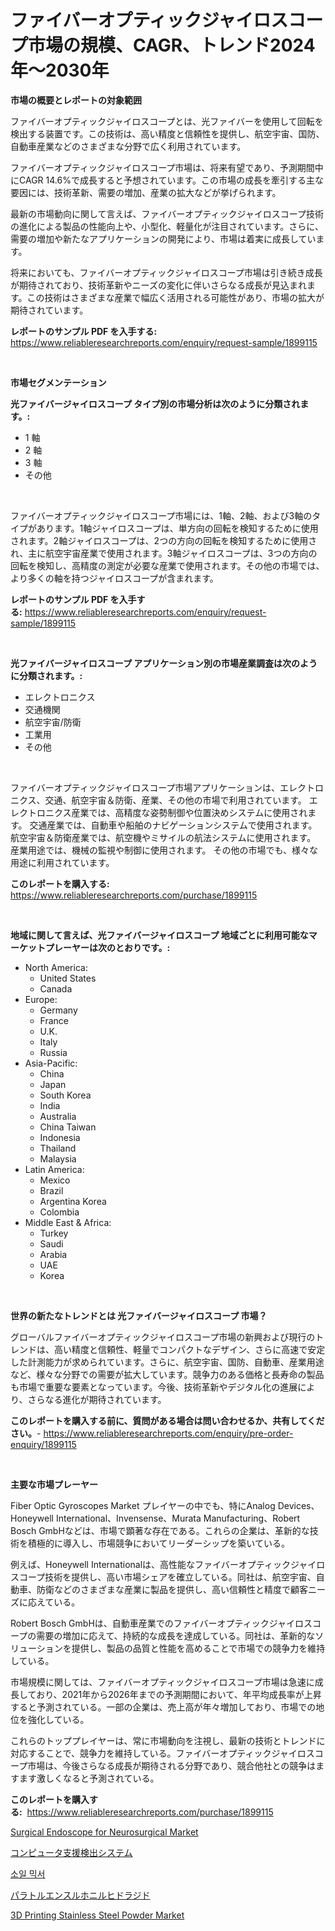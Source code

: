 <p><h1>ファイバーオプティックジャイロスコープ市場の規模、CAGR、トレンド2024年〜2030年</h1></p><p><strong>市場の概要とレポートの対象範囲</strong></p>
<p><p>ファイバーオプティックジャイロスコープとは、光ファイバーを使用して回転を検出する装置です。この技術は、高い精度と信頼性を提供し、航空宇宙、国防、自動車産業などのさまざまな分野で広く利用されています。</p><p>ファイバーオプティックジャイロスコープ市場は、将来有望であり、予測期間中にCAGR 14.6%で成長すると予想されています。この市場の成長を牽引する主な要因には、技術革新、需要の増加、産業の拡大などが挙げられます。</p><p>最新の市場動向に関して言えば、ファイバーオプティックジャイロスコープ技術の進化による製品の性能向上や、小型化、軽量化が注目されています。さらに、需要の増加や新たなアプリケーションの開発により、市場は着実に成長しています。</p><p>将来においても、ファイバーオプティックジャイロスコープ市場は引き続き成長が期待されており、技術革新やニーズの変化に伴いさらなる成長が見込まれます。この技術はさまざまな産業で幅広く活用される可能性があり、市場の拡大が期待されています。</p></p>
<p><strong>レポートのサンプル PDF を入手する:</strong> <a href="https://www.reliableresearchreports.com/enquiry/request-sample/1899115">https://www.reliableresearchreports.com/enquiry/request-sample/1899115</a></p>
<p>&nbsp;</p>
<p><strong>市場セグメンテーション</strong></p>
<p><strong>光ファイバージャイロスコープ タイプ別の市場分析は次のように分類されます。:</strong></p>
<p><ul><li>1 軸</li><li>2 軸</li><li>3 軸</li><li>その他</li></ul></p>
<p>&nbsp;</p>
<p><p>ファイバーオプティックジャイロスコープ市場には、1軸、2軸、および3軸のタイプがあります。1軸ジャイロスコープは、単方向の回転を検知するために使用されます。2軸ジャイロスコープは、2つの方向の回転を検知するために使用され、主に航空宇宙産業で使用されます。3軸ジャイロスコープは、3つの方向の回転を検知し、高精度の測定が必要な産業で使用されます。その他の市場では、より多くの軸を持つジャイロスコープが含まれます。</p></p>
<p><strong>レポートのサンプル PDF を入手する:</strong>&nbsp;<a href="https://www.reliableresearchreports.com/enquiry/request-sample/1899115">https://www.reliableresearchreports.com/enquiry/request-sample/1899115</a></p>
<p>&nbsp;</p>
<p><strong> 光ファイバージャイロスコープ アプリケーション別の市場産業調査は次のように分類されます。:</strong></p>
<p><ul><li>エレクトロニクス</li><li>交通機関</li><li>航空宇宙/防衛</li><li>工業用</li><li>その他</li></ul></p>
<p>&nbsp;</p>
<p><p>ファイバーオプティックジャイロスコープ市場アプリケーションは、エレクトロニクス、交通、航空宇宙＆防衛、産業、その他の市場で利用されています。 エレクトロニクス産業では、高精度な姿勢制御や位置決めシステムに使用されます。 交通産業では、自動車や船舶のナビゲーションシステムで使用されます。 航空宇宙＆防衛産業では、航空機やミサイルの航法システムに使用されます。 産業用途では、機械の監視や制御に使用されます。 その他の市場でも、様々な用途に利用されています。</p></p>
<p><strong>このレポートを購入する:</strong>&nbsp; <a href="https://www.reliableresearchreports.com/purchase/1899115">https://www.reliableresearchreports.com/purchase/1899115</a></p>
<p>&nbsp;</p>
<p><strong>地域に関して言えば、光ファイバージャイロスコープ 地域ごとに利用可能なマーケットプレーヤーは次のとおりです。:</strong></p>
<p><ul>
    <li>
        North America:
        <ul>
            <li>United States</li>
            <li>Canada</li>
        </ul>
    </li>
    <li>
        Europe:
        <ul>
            <li>Germany</li>
            <li>France</li>
            <li>U.K.</li>
            <li>Italy</li>
            <li>Russia</li>
        </ul>
    </li>
    <li>
        Asia-Pacific:
        <ul>
            <li>China</li>
            <li>Japan</li>
            <li>South Korea</li>
            <li>India</li>
            <li>Australia</li>
            <li>China Taiwan</li>
            <li>Indonesia</li>
            <li>Thailand</li>
            <li>Malaysia</li>
        </ul>
    </li>
    <li>
        Latin America:
        <ul>
            <li>Mexico</li>
            <li>Brazil</li>
            <li>Argentina Korea</li>
            <li>Colombia</li>
        </ul>
    </li>
    <li>
        Middle East & Africa:
        <ul>
            <li>Turkey</li>
            <li>Saudi</li>
            <li>Arabia</li>
            <li>UAE</li>
            <li>Korea</li>
        </ul>
    </li>
    </ul></p>
<p>&nbsp;</p>
<p><strong>世界の新たなトレンドとは 光ファイバージャイロスコープ 市場？</strong></p>
<p><p>グローバルファイバーオプティックジャイロスコープ市場の新興および現行のトレンドは、高い精度と信頼性、軽量でコンパクトなデザイン、さらに高速で安定した計測能力が求められています。さらに、航空宇宙、国防、自動車、産業用途など、様々な分野での需要が拡大しています。競争力のある価格と長寿命の製品も市場で重要な要素となっています。今後、技術革新やデジタル化の進展により、さらなる進化が期待されています。</p></p>
<p><strong>このレポートを購入する前に、質問がある場合は問い合わせるか、共有してください。</strong>- <a href="https://www.reliableresearchreports.com/enquiry/pre-order-enquiry/1899115">https://www.reliableresearchreports.com/enquiry/pre-order-enquiry/1899115</a></p>
<p>&nbsp;</p>
<p><strong>主要な市場プレーヤー</strong></p>
<p><p>Fiber Optic Gyroscopes Market プレイヤーの中でも、特にAnalog Devices、Honeywell International、Invensense、Murata Manufacturing、Robert Bosch GmbHなどは、市場で顕著な存在である。これらの企業は、革新的な技術を積極的に導入し、市場競争においてリーダーシップを築いている。</p><p>例えば、Honeywell Internationalは、高性能なファイバーオプティックジャイロスコープ技術を提供し、高い市場シェアを確立している。同社は、航空宇宙、自動車、防衛などのさまざまな産業に製品を提供し、高い信頼性と精度で顧客ニーズに応えている。</p><p>Robert Bosch GmbHは、自動車産業でのファイバーオプティックジャイロスコープの需要の増加に応えて、持続的な成長を達成している。同社は、革新的なソリューションを提供し、製品の品質と性能を高めることで市場での競争力を維持している。</p><p>市場規模に関しては、ファイバーオプティックジャイロスコープ市場は急速に成長しており、2021年から2026年までの予測期間において、年平均成長率が上昇すると予測されている。一部の企業は、売上高が年々増加しており、市場での地位を強化している。</p><p>これらのトッププレイヤーは、常に市場動向を注視し、最新の技術とトレンドに対応することで、競争力を維持している。ファイバーオプティックジャイロスコープ市場は、今後さらなる成長が期待される分野であり、競合他社との競争はますます激しくなると予測されている。</p></p>
<p><strong>このレポートを購入する:</strong>&nbsp;&nbsp;<a href="https://www.reliableresearchreports.com/purchase/1899115">https://www.reliableresearchreports.com/purchase/1899115</a></p>
<p><p><a href="https://meowing-canidae-761.notion.site/Surgical-Endoscope-for-Neurosurgical-Market-Analysis-Examines-its-Scope-on-Growth-Opportunities-and-50266bbc821744d693fb340b5703e6d4">Surgical Endoscope for Neurosurgical Market</a></p><p><a href="https://medium.com/@cielostamm/%E3%82%B3%E3%83%B3%E3%83%94%E3%83%A5%E3%83%BC%E3%82%BF%E6%94%AF%E6%8F%B4%E6%A4%9C%E5%87%BA%E3%82%B7%E3%82%B9%E3%83%86%E3%83%A0%E5%B8%82%E5%A0%B4-%E5%B8%82%E5%A0%B4%E3%82%B7%E3%82%A7%E3%82%A2-%E5%B8%82%E5%A0%B4%E5%8B%95%E5%90%91-%E3%81%8A%E3%82%88%E3%81%B3%E5%B0%86%E6%9D%A5%E3%81%AE%E6%88%90%E9%95%B7%E3%82%92%E6%8E%A2%E3%82%8B-7afc2ff226a6">コンピュータ支援検出システム</a></p><p><a href="https://medium.com/@boydsmitham726/%ED%86%A0%EC%96%91-%ED%98%BC%ED%95%A9%EA%B8%B0-%EC%8B%9C%EC%9E%A5-%EB%B6%84%EC%84%9D-%EA%B8%80%EB%A1%9C%EB%B2%8C-%EC%82%B0%EC%97%85-%EC%A0%84%EB%A7%9D-%EB%B0%8F-%EC%98%88%EC%B8%A1-2024%EB%85%84%EB%B6%80%ED%84%B0-2031%EB%85%84-78bed43979cd">소일 믹서</a></p><p><a href="https://medium.com/@estasprer20231/%E3%83%88%E3%83%AB%E3%82%A8%E3%83%B3%E3%82%B9%E3%83%AB%E3%83%9B%E3%83%B3%E3%83%8F%E3%82%A4%E3%83%89%E3%83%A9%E3%82%B8%E3%83%89%E5%B8%82%E5%A0%B4-%E7%AB%B6%E4%BA%89%E5%88%86%E6%9E%90-%E5%B8%82%E5%A0%B4%E5%8B%95%E5%90%91-2031%E5%B9%B4%E3%81%BE%E3%81%A7%E3%81%AE%E4%BA%88%E6%B8%AC-ca1650e52659">パラトルエンスルホニルヒドラジド</a></p><p><a href="https://github.com/RoccoManning/Market-Research-Report-List-4/blob/main/3d-printing-stainless-steel-powder-market.md">3D Printing Stainless Steel Powder Market</a></p></p>